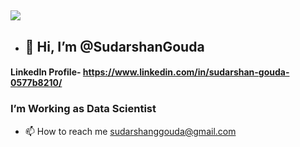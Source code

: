 ![](https://i.pinimg.com/236x/06/ee/c5/06eec5cf477e745d92617bf473308323--gif-art-animated-gifs.jpg) 
- 
- ## 👋 Hi, I’m @SudarshanGouda

#### LinkedIn Profile- https://www.linkedin.com/in/sudarshan-gouda-0577b8210/


### I’m Working as Data Scientist

- 📫 How to reach me sudarshanggouda@gmail.com

<!---
SudarshanGouda/SudarshanGouda is a ✨ special ✨ repository because its `README.md` (this file) appears on your GitHub profile.
You can click the Preview link to take a look at your changes.
--->
